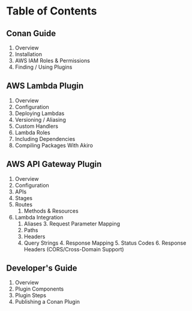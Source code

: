 # Table of Contents

## Conan Guide

1. Overview
2. Installation
3. AWS IAM Roles & Permissions
4. Finding / Using Plugins

## AWS Lambda Plugin

1. Overview
2. Configuration
3. Deploying Lambdas
4. Versioning / Aliasing
5. Custom Handlers
6. Lambda Roles
7. Including Dependencies
8. Compiling Packages With Akiro

## AWS API Gateway Plugin

1. Overview
2. Configuration
3. APIs
4. Stages
5. Routes
	1. Methods & Resources
  2. Lambda Integration
	  1. Aliases
	3. Request Parameter Mapping
	  1. Paths
	  2. Headers
	  3. Query Strings
	4. Response Mapping
	5. Status Codes
	6. Response Headers (CORS/Cross-Domain Support)

## Developer's Guide

1. Overview
2. Plugin Components
3. Plugin Steps
4. Publishing a Conan Plugin

